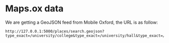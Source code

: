 Maps.ox data
============

We are getting a GeoJSON feed from Mobile Oxford, the URL is as follow:

    http://127.0.0.1:5000/places/search.geojson?type_exact=/university/college&type_exact=/university/hall&type_exact=/university/department&type_exact=/university/building&type_exact=/university/library&type_exact=/university/site&type_exact=/university/museum&count=5000

